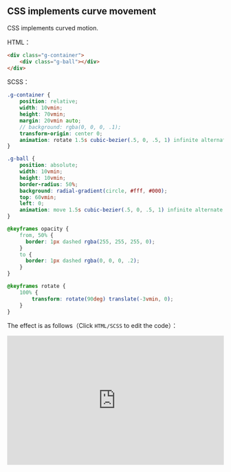 ## CSS implements curve movement

CSS implements curved motion.

HTML：

```html
<div class="g-container">
    <div class="g-ball"></div>
</div>
```

SCSS：
```scss
.g-container {
    position: relative;
    width: 10vmin;
    height: 70vmin;
    margin: 20vmin auto;
    // background: rgba(0, 0, 0, .1);
    transform-origin: center 0;
    animation: rotate 1.5s cubic-bezier(.5, 0, .5, 1) infinite alternate, opacity 3s linear infinite alternate;
}

.g-ball {
    position: absolute;
    width: 10vmin;
    height: 10vmin;
    border-radius: 50%;
    background: radial-gradient(circle, #fff, #000);
    top: 60vmin;
    left: 0;
    animation: move 1.5s cubic-bezier(.5, 0, .5, 1) infinite alternate;
}

@keyframes opacity {
    from, 50% {
      border: 1px dashed rgba(255, 255, 255, 0);
    }
    to {
      border: 1px dashed rgba(0, 0, 0, .2);
    }
}

@keyframes rotate {
    100% {
        transform: rotate(90deg) translate(-3vmin, 0);
    }
}
```

The effect is as follows（Click `HTML/SCSS` to edit the code）：

<iframe height="300" style="width: 100%;" scrolling="no" title="animation-curve" src="https://codepen.io/dvha/embed/XWoBRxx?default-tab=html%2Cresult" frameborder="no" loading="lazy" allowtransparency="true" allowfullscreen="true">
  See the Pen <a href="https://codepen.io/dvha/pen/XWoBRxx">
  animation-curve</a> by HaDV (<a href="https://codepen.io/dvha">@dvha</a>)
  on <a href="https://codepen.io">CodePen</a>.
</iframe>